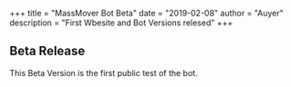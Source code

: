 +++
title = "MassMover Bot Beta"
date = "2019-02-08"
author = "Auyer"
description = "First Wbesite and Bot Versions relesed"
+++

## Beta Release

This Beta Version is the first public test of the bot.